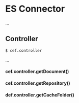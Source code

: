 # ES Connector

...

## Controller

    $ cef.controller
...

#### cef.controller.getDocument()

#### cef.controller.getRepository()

#### def.controller.getCacheFolder()
